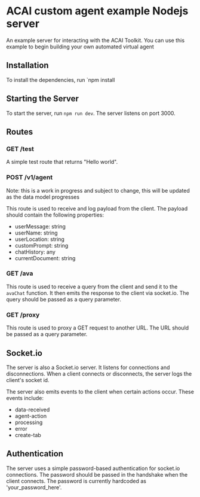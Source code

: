 # ACAI custom agent example Nodejs server

An example server for interacting with the ACAI Toolkit. You can use this example to begin building your own automated virtual agent

## Installation

To install the dependencies, run `npm install

## Starting the Server

To start the server, run `npm run dev`. The server listens on port 3000.

## Routes

### GET /test

A simple test route that returns "Hello world".

### POST /v1/agent

Note: this is a work in progress and subject to change, this will be updated as the data model progresses

This route is used to receive and log payload from the client. The payload should contain the following properties:

- userMessage: string
- userName: string
- userLocation: string
- customPrompt: string
- chatHistory: any
- currentDocument: string

### GET /ava

This route is used to receive a query from the client and send it to the `avaChat` function. It then emits the response to the client via socket.io. The query should be passed as a query parameter.

### GET /proxy

This route is used to proxy a GET request to another URL. The URL should be passed as a query parameter.

## Socket.io

The server is also a Socket.io server. It listens for connections and disconnections. When a client connects or disconnects, the server logs the client's socket id.

The server also emits events to the client when certain actions occur. These events include:

- data-received
- agent-action
- processing
- error
- create-tab

## Authentication

The server uses a simple password-based authentication for socket.io connections. The password should be passed in the handshake when the client connects. The password is currently hardcoded as 'your_password_here'.
